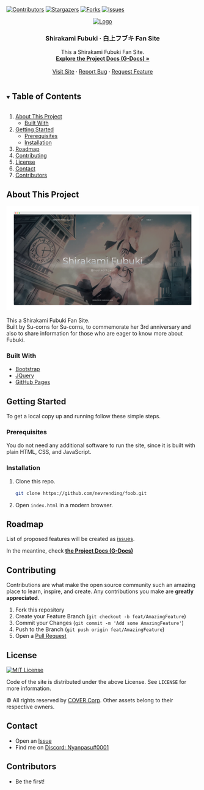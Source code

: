 [![Contributors][contributors-shield]][contributors-url]
[![Stargazers][stars-shield]][stars-url]
[![Forks][forks-shield]][forks-url]
[![Issues][issues-shield]][issues-url]
<br>
<p align="center">
  <a href="https://github.com/nevrending/foob">
    <img src="https://static.miraheze.org/hololivewiki/0/08/Shirakami_Fubuki_-_Signature.png" alt="Logo" height="120">
  </a>

  <h3 align="center">Shirakami Fubuki &middot; 白上フブキ Fan Site</h3>

  <p align="center">
    This a Shirakami Fubuki Fan Site.
    <br>
    <a href="https://docs.google.com/document/d/1wnTds0HMesNDvEDTzvfWZQhqzKAFjHsSBJ4sTuOx8kU/edit?usp=sharing" target="_blank"><strong>Explore the Project Docs (G-Docs) &raquo;</strong></a>
    <br>
    <br>
    <a href="https://foob.moe">Visit Site</a>
    &middot;
    <a href="https://github.com/nevrending/foob/issues">Report Bug</a>
    &middot;
    <a href="https://github.com/nevrending/foob/issues">Request Feature</a>
  </p>
</p>

<details open="open">
  <summary><h2 style="display: inline-block">Table of Contents</h2></summary>
  <ol>
    <li>
      <a href="#about-the-project">About This Project</a>
      <ul>
        <li><a href="#built-with">Built With</a></li>
      </ul>
    </li>
    <li>
      <a href="#getting-started">Getting Started</a>
      <ul>
        <li><a href="#prerequisites">Prerequisites</a></li>
        <li><a href="#installation">Installation</a></li>
      </ul>
    </li>
    <li><a href="#roadmap">Roadmap</a></li>
    <li><a href="#contributing">Contributing</a></li>
    <li><a href="#license">License</a></li>
    <li><a href="#contact">Contact</a></li>
    <li><a href="#contributors">Contributors</a></li>
  </ol>
</details>

## About This Project

[![Product Name Screen Shot][product-screenshot]](https://example.com)

This a Shirakami Fubuki Fan Site.
<br>
Built by Su-corns for Su-corns, to commemorate her 3rd anniversary and also to share information for those who are eager to know more about Fubuki.

### Built With

* [Bootstrap](https://getbootstrap.com)
* [JQuery](https://jquery.com)
* [GitHub Pages](https://pages.github.com)

## Getting Started

To get a local copy up and running follow these simple steps.

### Prerequisites

You do not need any additional software to run the site, since it is built with plain HTML, CSS, and JavaScript.

### Installation

1. Clone this repo.
   ```sh
   git clone https://github.com/nevrending/foob.git
   ```
2. Open `index.html` in a modern browser.

## Roadmap

List of proposed features will be created as [issues](https://github.com/nevrending/foob/issues).

In the meantine, check <a href="https://docs.google.com/document/d/1wnTds0HMesNDvEDTzvfWZQhqzKAFjHsSBJ4sTuOx8kU/edit?usp=sharing" target="_blank"><strong>the Project Docs (G-Docs)</strong></a>

## Contributing

Contributions are what make the open source community such an amazing place to learn, inspire, and create. Any contributions you make are **greatly appreciated**.

1. Fork this repository
2. Create your Feature Branch (`git checkout -b feat/AmazingFeature`)
3. Commit your Changes (`git commit -m 'Add some AmazingFeature'`)
4. Push to the Branch (`git push origin feat/AmazingFeature`)
5. Open a [Pull Request](https://github.com/nevrending/foob/pulls)

## License

[![MIT License][license-shield]][license-url]

Code of the site is distributed under the above License. See `LICENSE` for more information.

&copy; All rights reserved by [COVER Corp](https://cover-corp.com). Other assets belong to their respective owners.

## Contact

- Open an [Issue](https://github.com/nevrending/foob/issues)
- Find me on [Discord: Nyanpasu#0001](https://discord.com/users/825420147522928690/)

## Contributors

* Be the first!

[contributors-shield]: https://img.shields.io/github/contributors/nevrending/foob?style=for-the-badge
[contributors-url]: https://github.com/nevrending/foob/graphs/contributors
[forks-shield]: https://img.shields.io/github/forks/nevrending/foob?style=for-the-badge
[forks-url]: https://github.com/nevrending/foob/network/members
[stars-shield]: https://img.shields.io/github/stars/nevrending/foob?style=for-the-badge
[stars-url]: https://github.com/nevrending/foob/stargazers
[issues-shield]: https://img.shields.io/github/issues/nevrending/foob?style=for-the-badge
[issues-url]: https://github.com/nevrending/foob/issues
[license-shield]: https://img.shields.io/github/license/nevrending/foob?style=for-the-badge
[license-url]: https://github.com/nevrending/foob/blob/master/LICENSE
[product-screenshot]: assets/img/readme/screenshot.png
[discord-shield]: https://img.shields.io/discord/825420147522928690?style=for-the-badge
